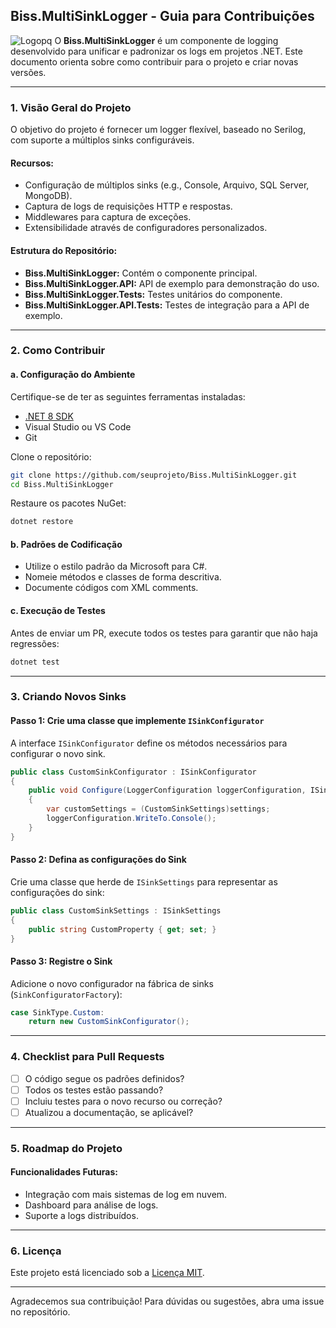 ﻿## Biss.MultiSinkLogger - Guia para Contribuições
![Logopq]([Logopq.png](https://github.com/bisslee/Biss.MultiSinkLogger/blob/main/img/Logopq.png))
O **Biss.MultiSinkLogger** é um componente de logging desenvolvido para unificar e padronizar os logs em projetos .NET. Este documento orienta sobre como contribuir para o projeto e criar novas versões.

---

### 1. **Visão Geral do Projeto**
O objetivo do projeto é fornecer um logger flexível, baseado no Serilog, com suporte a múltiplos sinks configuráveis.

#### Recursos:
- Configuração de múltiplos sinks (e.g., Console, Arquivo, SQL Server, MongoDB).
- Captura de logs de requisições HTTP e respostas.
- Middlewares para captura de exceções.
- Extensibilidade através de configuradores personalizados.

#### Estrutura do Repositório:
- **Biss.MultiSinkLogger:** Contém o componente principal.
- **Biss.MultiSinkLogger.API:** API de exemplo para demonstração do uso.
- **Biss.MultiSinkLogger.Tests:** Testes unitários do componente.
- **Biss.MultiSinkLogger.API.Tests:** Testes de integração para a API de exemplo.

---

### 2. **Como Contribuir**

#### a. **Configuração do Ambiente**
Certifique-se de ter as seguintes ferramentas instaladas:
- [.NET 8 SDK](https://dotnet.microsoft.com/download)
- Visual Studio ou VS Code
- Git

Clone o repositório:

```bash
git clone https://github.com/seuprojeto/Biss.MultiSinkLogger.git
cd Biss.MultiSinkLogger
```

Restaure os pacotes NuGet:

```bash
dotnet restore
```

#### b. **Padrões de Codificação**
- Utilize o estilo padrão da Microsoft para C#.
- Nomeie métodos e classes de forma descritiva.
- Documente códigos com XML comments.

#### c. **Execução de Testes**
Antes de enviar um PR, execute todos os testes para garantir que não haja regressões:

```bash
dotnet test
```

---

### 3. **Criando Novos Sinks**

#### Passo 1: Crie uma classe que implemente `ISinkConfigurator`
A interface `ISinkConfigurator` define os métodos necessários para configurar o novo sink.

```csharp
public class CustomSinkConfigurator : ISinkConfigurator
{
    public void Configure(LoggerConfiguration loggerConfiguration, ISinkSettings settings)
    {
        var customSettings = (CustomSinkSettings)settings;
        loggerConfiguration.WriteTo.Console();
    }
}
```

#### Passo 2: Defina as configurações do Sink

Crie uma classe que herde de `ISinkSettings` para representar as configurações do sink:

```csharp
public class CustomSinkSettings : ISinkSettings
{
    public string CustomProperty { get; set; }
}
```

#### Passo 3: Registre o Sink

Adicione o novo configurador na fábrica de sinks (`SinkConfiguratorFactory`):

```csharp
case SinkType.Custom:
    return new CustomSinkConfigurator();
```

---

### 4. **Checklist para Pull Requests**
- [ ] O código segue os padrões definidos?
- [ ] Todos os testes estão passando?
- [ ] Incluiu testes para o novo recurso ou correção?
- [ ] Atualizou a documentação, se aplicável?

---

### 5. **Roadmap do Projeto**
#### Funcionalidades Futuras:
- Integração com mais sistemas de log em nuvem.
- Dashboard para análise de logs.
- Suporte a logs distribuídos.

---

### 6. **Licença**
Este projeto está licenciado sob a [Licença MIT](https://opensource.org/licenses/MIT).

---

Agradecemos sua contribuição! Para dúvidas ou sugestões, abra uma issue no repositório.

